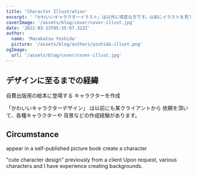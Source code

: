 ```yaml
---
title: 'Charactor Illustration'
excerpt: '「かわいいキャラクターイラスト」は以外に得意な方です。以前にイラストを見て仕事につながった実績もあります'
coverImage: '/assets/blog/cover/cover-illust.jpg'
date: '2022-03-13T05:35:07.322Z'
author:
  name: 'Masakatsu Yoshida'
  picture: '/assets/blog/authors/yoshida-illust.png'
ogImage:
  url: '/assets/blog/cover/cover-illust.jpg'
---
```



## デザインに至るまでの経緯

自費出版用の絵本に登場する
キャラクターを作成

「かわいいキャラクターデザイン」
は以前にも某クライアントから
依頼を頂いて、各種キャラクターや
背景などの作成経験があります。

## Circumstance

appear in a self-published picture book
create a character

"cute character design"
previously from a client
Upon request, various characters and
I have experience creating backgrounds.

